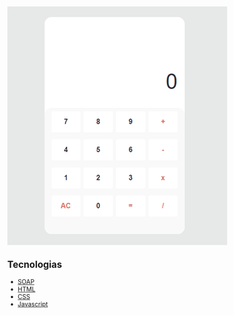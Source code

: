 <img alt="Calculator" title="Calculator" src=".github/demo.gif" />

## Tecnologias
- [SOAP](http://www.dneonline.com/calculator.asmx?wsdl/)
- [HTML](https://html.spec.whatwg.org/multipage/)
- [CSS](https://www.w3.org/Style/CSS/)
- [Javascript](https://www.javascript.com/)
